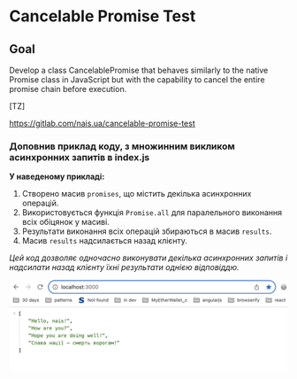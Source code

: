 # Cancelable Promise Test

## Goal

Develop a class CancelablePromise that behaves similarly to the native Promise class in JavaScript but with the capability to cancel the entire promise chain before execution.

[TZ]

https://gitlab.com/nais.ua/cancelable-promise-test


### Доповнив приклад коду, з множинним викликом асинхронних запитів в index.js

**У наведеному прикладі:**

1. Створено масив `promises`, що містить декілька асинхронних операцій.
2. Використовується функція `Promise.all` для паралельного виконання всіх обіцянок у масиві.
3. Результати виконання всіх операцій збираються в масив `results`.
4. Масив `results` надсилається назад клієнту.

*Цей код дозволяє одночасно виконувати декілька асинхронних запитів і надсилати назад клієнту їхні результати однією відповіддю.*

![Result](https://github.com/maxmax/nais-cancelable-promise/raw/main/result.jpg)
